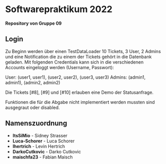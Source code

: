 # Softwarepraktikum 2022
**Repository von Gruppe 09**

## Login
Zu Beginn werden über einen TestDataLoader 10 Tickets, 3 User, 2 Admins und eine Notification die zu einem der Tickets gehört in die Datenbank geladen.
Mit folgenden Credentials kann sich in die verschiedenen Accounts eingeloggt werden (Username, Passwort):

User: (user1, user1), (user2, user2), (user3, user3)
Admins: (admin1, admin1), (admin2, admin2)

Die Tickets [#8], [#9] und [#10] erlauben eine Demo der Statusanfrage.

Funktionen die für die Abgabe nicht implementiert werden mussten sind ausgegraut oder disabled.

## Namenszuordnung

 - **ItsSiMio** - Sidney Strasser
 - **Luca-Schorer** - Luca Schorer
 - **lhertrich** - Levin Hertrich
 - **DarkoCutkovic** - Darko Cutkovic
 - **maischfa23** - Fabian Maisch
